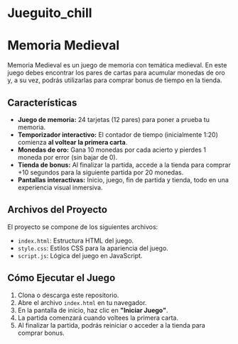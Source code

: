 # Jueguito_chill
# Memoria Medieval

Memoria Medieval es un juego de memoria con temática medieval. En este juego debes encontrar los pares de cartas para acumular monedas de oro y, a su vez, podrás utilizarlas para comprar bonus de tiempo en la tienda.

## Características

- **Juego de memoria:** 24 tarjetas (12 pares) para poner a prueba tu memoria.
- **Temporizador interactivo:** El contador de tiempo (inicialmente 1:20) comienza **al voltear la primera carta**.
- **Monedas de oro:** Gana 10 monedas por cada acierto y pierdes 1 moneda por error (sin bajar de 0).
- **Tienda de bonus:** Al finalizar la partida, accede a la tienda para comprar +10 segundos para la siguiente partida por 20 monedas.
- **Pantallas interactivas:** Inicio, juego, fin de partida y tienda, todo en una experiencia visual inmersiva.

## Archivos del Proyecto

El proyecto se compone de los siguientes archivos:
- `index.html`: Estructura HTML del juego.
- `style.css`: Estilos CSS para la apariencia del juego.
- `script.js`: Lógica del juego en JavaScript.

## Cómo Ejecutar el Juego

1. Clona o descarga este repositorio.
2. Abre el archivo `index.html` en tu navegador.
3. En la pantalla de inicio, haz clic en **"Iniciar Juego"**.
4. La partida comenzará cuando voltees la primera carta.
5. Al finalizar la partida, podrás reiniciar o acceder a la tienda para comprar bonus.